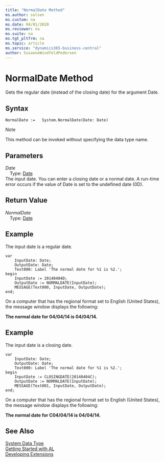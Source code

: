 ```yaml
---
title: "NormalDate Method"
ms.author: solsen
ms.custom: na
ms.date: 04/01/2020
ms.reviewer: na
ms.suite: na
ms.tgt_pltfrm: na
ms.topic: article
ms.service: "dynamics365-business-central"
author: SusanneWindfeldPedersen
---
```

[//]: # (START>DO_NOT_EDIT)
[//]: # (IMPORTANT:Do not edit any of the content between here and the END>DO_NOT_EDIT.)
[//]: # (Any modifications should be made in the .xml files in the ModernDev repo.)
# NormalDate Method
Gets the regular date (instead of the closing date) for the argument Date.


## Syntax
```
NormalDate :=   System.NormalDate(Date: Date)
```
> [!NOTE]  
> This method can be invoked without specifying the data type name.  
## Parameters
*Date*  
&emsp;Type: [Date](../date/date-data-type.md)  
The input date. You can enter a closing date or a normal date. A run-time error occurs if the value of Date is set to the undefined date (0D).  


## Return Value
*NormalDate*  
&emsp;Type: [Date](../date/date-data-type.md)  
  


[//]: # (IMPORTANT: END>DO_NOT_EDIT)

## Example  
 The input date is a regular date.
  
```
var
    InputDate: Date;
    OutputDate: Date;
    Text000: Label 'The normal date for %1 is %2.';
begin
    InputDate := 20140404D;  
    OutputDate := NORMALDATE(InputDate);  
    MESSAGE(Text000, InputDate, OutputDate);  
end;
```  
  
 On a computer that has the regional format set to English \(United States\), the message window displays the following:  
  
 **The normal date for 04/04/14 is 04/04/14.**  
  
## Example  
 The input date is a closing date.
  
```  
var
    InputDate: Date;
    OutputDate: Date;
    Text000: Label 'The normal date for %1 is %2.';
begin
    InputDate := CLOSINGDATE(20140404C);  
    OutputDate := NORMALDATE(InputDate);  
    MESSAGE(Text001, InputDate, OutputDate);  
end;
```  
  
 On a computer that has the regional format set to English \(United States\), the message window displays the following:  
  
 **The normal date for C04/04/14 is 04/04/14.**  

## See Also
[System Data Type](system-data-type.md)  
[Getting Started with AL](../../devenv-get-started.md)  
[Developing Extensions](../../devenv-dev-overview.md)